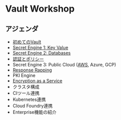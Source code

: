 # Vault Workshop

## アジェンダ
* [初めてのVault](https://github.com/tkaburagi/wip-vault-workshop/blob/master/contents/hello-vault.md)
* [Secret Engine 1: Key Value](https://github.com/tkaburagi/wip-vault-workshop/blob/master/contents/kv.md)
* [Secret Engine 2: Databases](https://github.com/tkaburagi/wip-vault-workshop/blob/master/contents/db.md)
* [認証とポリシー](https://github.com/tkaburagi/wip-vault-workshop/blob/master/contents/policy.md)
* Secret Engine 3: Public Cloud ([AWS](https://github.com/tkaburagi/wip-vault-workshop/blob/master/contents/aws.md), Azure, GCP)
* [Response Rapping](https://github.com/tkaburagi/wip-vault-workshop/blob/master/contents/response-wrapping.md)
* PKI Engine
* [Encryption as a Service](https://github.com/tkaburagi/wip-vault-workshop/blob/master/contents/transit.md)
* クラスタ構成
* CIツール連携
* Kubernetes連携
* Cloud Foundry連携
* Enterprise機能の紹介
